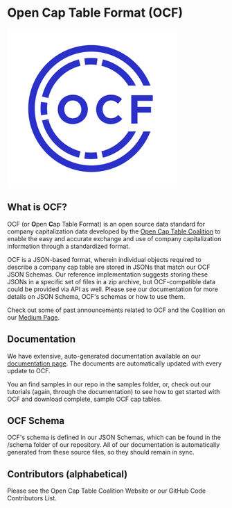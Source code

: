 # Open Cap Table Format (OCF)

![](./images/ocf_mark.png)

## What is OCF?

OCF (or **O**pen **C**ap Table **F**ormat) is an open source data standard for company capitalization data developed by the [Open Cap Table Coalition](https://opencaptablecoalition.com) to enable the easy and accurate exchange and use of company capitalization information through a standardized format.

OCF is a JSON-based format, wherein individual objects required to describe a company cap table are stored in JSONs that match our OCF JSON Schemas. Our reference implementation suggests storing these JSONs in a specific set of files in a zip archive, but OCF-compatible data could be provided via API as well. Please see our documentation for more details on JSON Schema, OCF's schemas or how to use them.

Check out some of past announcements related to OCF and the Coalition on our [Medium Page](https://medium.com/@opencaptable).

## Documentation

We have extensive, auto-generated documentation available on our [documentation page](https://open-cap-table-coalition.github.io/Open-Cap-Format-OCF/). The documents are automatically updated with every update to OCF.

You an find samples in our repo in the samples folder, or, check out our tutorials (again, through the documentation) to see how to get started with OCF and download complete, sample OCF cap tables.

## OCF Schema

OCF's schema is defined in our JSON Schemas, which can be found in the /schema folder of our repository. All of our documentation is automatically generated from these source files, so they should remain in sync.

## Contributors (alphabetical)

Please see the Open Cap Table Coalition Website or our GitHub Code Contributors List.
